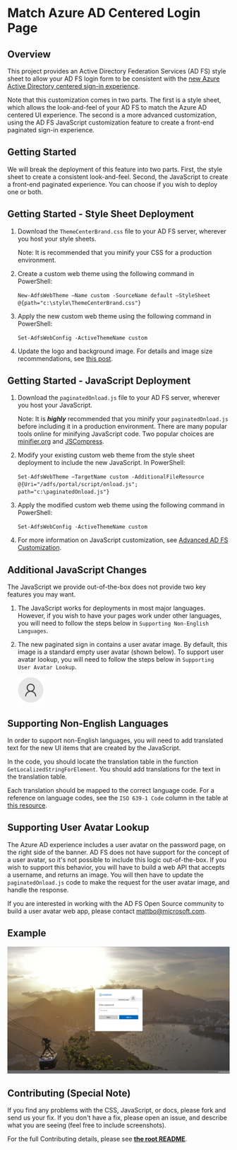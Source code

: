 # Match Azure AD Centered Login Page 

## Overview

This project provides an Active Directory Federation Services (AD FS) style sheet to allow your AD FS login form to be consistent with the [new Azure Active Directory centered sign-in experience](https://cloudblogs.microsoft.com/enterprisemobility/2017/08/02/the-new-azure-ad-signin-experience-is-now-in-public-preview/).

Note that this customization comes in two parts. The first is a style sheet, which allows the look-and-feel of your AD FS to match the Azure AD centered UI experience. The second is a more advanced customization, using the AD FS JavaScript customization feature to create a front-end paginated sign-in experience.

## Getting Started

We will break the deployment of this feature into two parts. First, the style sheet to create a consistent look-and-feel. Second, the JavaScript to create a front-end paginated experience. You can choose if you wish to deploy one or both.

## Getting Started - Style Sheet Deployment

1. Download the ```ThemeCenterBrand.css``` file to your AD FS server, wherever you host your style sheets.

    Note: It is recommended that you minify your CSS for a production environment.

2. Create a custom web theme using the following command in PowerShell:

    ```New-AdfsWebTheme –Name custom -SourceName default –StyleSheet @{path="c:\style\ThemeCenterBrand.css"}```

3. Apply the new custom web theme using the following command in PowerShell:

    ```Set-AdfsWebConfig -ActiveThemeName custom```

4. Update the logo and background image. For details and image size recommendations, see [this post](https://docs.microsoft.com/en-us/windows-server/identity/ad-fs/operations/azure-ux-web-theme-in-ad-fs).

## Getting Started - JavaScript Deployment

1. Download the ```paginatedOnload.js``` file to your AD FS server, wherever you host your JavaScript.

    Note: It is *__highly__* recommended that you minify your ```paginatedOnload.js``` before including it in a production environment. There are many popular tools online for minifying JavaScript code. Two popular choices are [minifier.org](http://www.minifier.org/) and [JSCompress](https://jscompress.com/).

2. Modify your existing custom web theme from the style sheet deployment to include the new JavaScript. In PowerShell:

    ```Set-AdfsWebTheme –TargetName custom -AdditionalFileResource @{Uri="/adfs/portal/script/onload.js"; path="c:\paginatedOnload.js"}```

3. Apply the modified custom web theme using the following command in PowerShell:

    ```Set-AdfsWebConfig -ActiveThemeName custom```

4. For more information on JavaScript customization, see [Advanced AD FS Customization](https://docs.microsoft.com/en-us/windows-server/identity/ad-fs/operations/advanced-customization-of-ad-fs-sign-in-pages).

## Additional JavaScript Changes

The JavaScript we provide out-of-the-box does not provide two key features you may want.

1. The JavaScript works for deployments in most major languages. However, if you wish to have your pages work under other languages, you will need to follow the steps below in ```Supporting Non-English Languages```.

2. The new paginated sign in contains a user avatar image. By default, this image is a standard empty user avatar (shown below). To support user avatar lookup, you will need to follow the steps below in ```Supporting User Avatar Lookup```.

    ![Empty User](./images/empty_user.png)

## Supporting Non-English Languages

In order to support non-English languages, you will need to add translated text for the new UI items that are created by the JavaScript.

In the code, you should locate the translation table in the function ```GetLocalizedStringForElement```. You should add translations for the text in the translation table.

Each translation should be mapped to the correct language code. For a reference on language codes, see the ```ISO 639-1 Code``` column in the table at [this resource](https://www.loc.gov/standards/iso639-2/php/code_list.php).

## Supporting User Avatar Lookup

The Azure AD experience includes a user avatar on the password page, on the right side of the banner. AD FS does not have support for the concept of a user avatar, so it's not possible to include this logic out-of-the-box. If you wish to support this behavior, you will have to build a web API that accepts a username, and returns an image. You will then have to update the ```paginatedOnload.js``` code to make the request for the user avatar image, and handle the response.

If you are interested in working with the AD FS Open Source community to build a user avatar web app, please contact mattbo@microsoft.com.

## Example

![Login Screenshot](./images/screenshot_paginated.png)

## Contributing (Special Note)

If you find any problems with the CSS, JavaScript, or docs, please fork and send us your fix. If you don't have a fix, please open an issue, and describe what you are seeing (feel free to include screenshots).

For the full Contributing details, please see __[the root README](../README.md)__.
